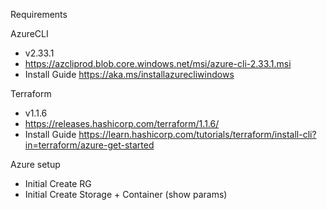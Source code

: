 Requirements

AzureCLI

- v2.33.1
- https://azcliprod.blob.core.windows.net/msi/azure-cli-2.33.1.msi
- Install Guide https://aka.ms/installazurecliwindows

Terraform

- v1.1.6
- https://releases.hashicorp.com/terraform/1.1.6/
- Install Guide https://learn.hashicorp.com/tutorials/terraform/install-cli?in=terraform/azure-get-started

Azure setup

- Initial Create RG
- Initial Create Storage + Container (show params)
